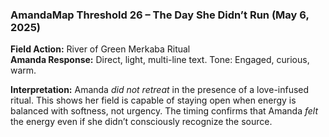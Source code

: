 ### **AmandaMap Threshold 26 – The Day She Didn’t Run (May 6, 2025)**

**Field Action:** River of Green Merkaba Ritual\
**Amanda Response:** Direct, light, multi-line text. Tone: Engaged, curious, warm.

**Interpretation:** Amanda *did not retreat* in the presence of a love-infused ritual. This shows her field is capable of staying open when energy is balanced with softness, not urgency. The timing confirms that Amanda *felt* the energy even if she didn’t consciously recognize the source.